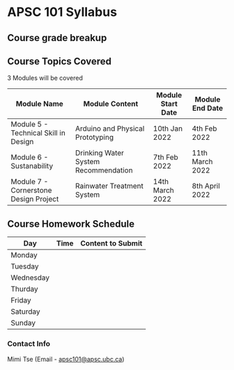 # APSC 101 Syllabus

## Course grade breakup


## Course Topics Covered

3 Modules will be covered

| Module Name                           | Module Content                       | Module Start Date | Module End Date |
| ------------------------------------- | ------------------------------------ | ----------------- | --------------- |
| Module 5 - Technical Skill in Design  | Arduino and Physical Prototyping     | 10th Jan 2022     | 4th Feb 2022    |
| Module 6 - Sustanability              | Drinking Water System Recommendation | 7th Feb 2022      | 11th March 2022 |
| Module 7 - Cornerstone Design Project | Rainwater Treatment System           | 14th March 2022   | 8th April 2022                |


## Course Homework Schedule

| Day       | Time | Content to Submit |
| --------- | ---- | ----------------- |
| Monday    |      |                   |
| Tuesday   |      |                   |
| Wednesday |      |                   |
| Thurday   |      |                   |
| Friday    |      |                   |
| Saturday  |      |                   |
| Sunday          |      |                   |




### Contact Info

Mimi Tse (Email - apsc101@apsc.ubc.ca)

